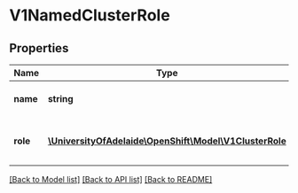 # V1NamedClusterRole

## Properties
Name | Type | Description | Notes
------------ | ------------- | ------------- | -------------
**name** | **string** | Name is the name of the cluster role | 
**role** | [**\UniversityOfAdelaide\OpenShift\Model\V1ClusterRole**](V1ClusterRole.md) | Role is the cluster role being named | 

[[Back to Model list]](../README.md#documentation-for-models) [[Back to API list]](../README.md#documentation-for-api-endpoints) [[Back to README]](../README.md)


